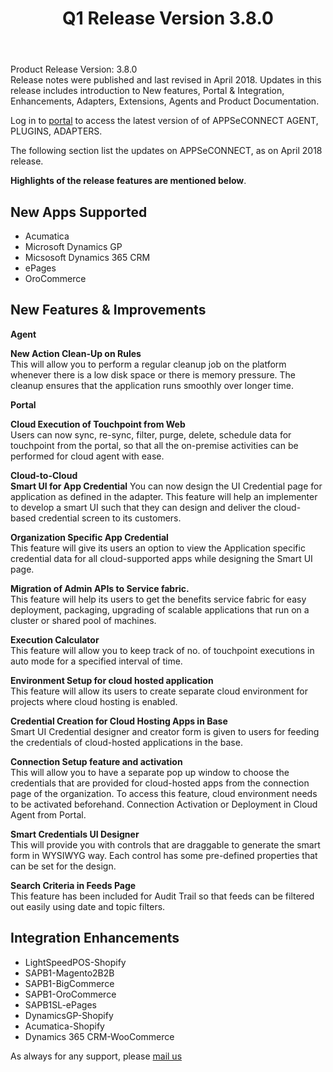 ﻿---
title: "Q1 Release Version 3.8.0"
toc: true
tag: developers
category: "release-notes"
menus: 
    2018Release:
        title: "Q1 V 3.8.0"
        weight: 4
        icon: fa fa-wpexplorer
        identifier: 2018Q1Release
---

Product Release Version: 3.8.0   
Release notes were published and last revised in April 2018. 
Updates in this release includes introduction to New features, 
Portal & Integration, Enhancements, Adapters, Extensions, Agents and Product Documentation.  

Log in to [portal](https://portal.appseconnect.com/Account/Login?ReturnUrl=%2f#!) to access the latest version of
of APPSeCONNECT AGENT, PLUGINS, ADAPTERS. 
     
The following section list the updates on APPSeCONNECT, as on April 2018 release.  

**Highlights of the release features are mentioned below**.

## New Apps Supported

- Acumatica
- Microsoft Dynamics GP
- Micsosoft Dynamics 365 CRM
- ePages
- OroCommerce


## New Features & Improvements
**Agent**

**New Action Clean-Up on Rules**    
This will allow you to perform a regular cleanup job on the platform whenever there is a low disk space or there is memory pressure. 
The cleanup ensures that the application runs smoothly over longer time.

**Portal**  

**Cloud Execution of Touchpoint from Web**    
Users can now sync, re-sync, filter, purge, delete, schedule data for touchpoint 
from the portal, so that all the on-premise activities can be performed for cloud 
agent with ease.  

**Cloud-to-Cloud**  
**Smart UI for App Credential**
You can now design the UI Credential page for application as defined in the adapter. 
This feature will help an implementer to develop a smart UI such that they can design 
and deliver the cloud-based credential screen to its customers.   

**Organization Specific App Credential**   
This feature will give its users an option to view the Application specific credential 
data for all cloud-supported apps while designing the Smart UI page.  

**Migration of Admin APIs to Service fabric.**   
This feature will help its users to get the benefits service fabric for easy 
deployment, packaging, upgrading of scalable applications that run on a cluster or 
shared pool of machines.  

**Execution Calculator**   
This feature will allow you to keep track of no. of touchpoint executions in auto 
mode for a specified interval of time.  

**Environment Setup for cloud hosted application**   
This feature will allow its users to create separate cloud environment for projects 
where cloud hosting is enabled.  

**Credential Creation for Cloud Hosting Apps in Base**   
Smart UI Credential designer and creator form is given to users for feeding the 
credentials of cloud-hosted applications in the base.  

**Connection Setup feature and activation**  
This will allow you to have a separate pop up window to choose the credentials that are provided for cloud-hosted apps from the connection page of the organization. To access this feature, cloud environment needs to be activated beforehand. Connection Activation or Deployment in Cloud Agent from Portal.

**Smart Credentials UI Designer**     
This will provide you with controls that are draggable to generate the smart form in
WYSIWYG way. Each control has some pre-defined properties that can be set for the 
design.  

**Search Criteria in Feeds Page**     
This feature has been included for Audit Trail so that feeds can be filtered out 
easily using date and topic filters.  

## Integration Enhancements

- LightSpeedPOS-Shopify
- SAPB1-Magento2B2B
- SAPB1-BigCommerce
- SAPB1-OroCommerce
- SAPB1SL-ePages
- DynamicsGP-Shopify
- Acumatica-Shopify
- Dynamics 365 CRM-WooCommerce  

 As always for any support, please [mail us](support@appseconnect.com) 





